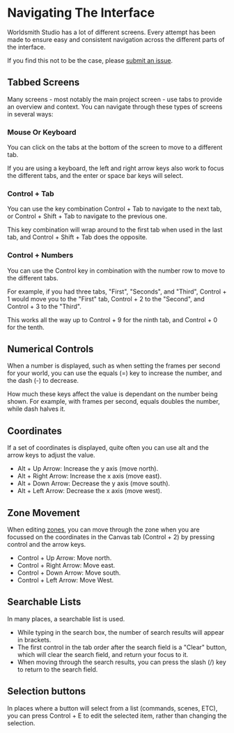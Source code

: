 # Navigating The Interface

Worldsmith Studio has a lot of different screens. Every attempt has been made to ensure easy and consistent navigation across the different parts of the interface.

If you find this not to be the case, please [submit an issue](https://github.com/chrisnorman7/worldsmith_studio/issues/new).

## Tabbed Screens

Many screens - most notably the main project screen - use tabs to provide an overview and context. You can navigate through these types of screens in several ways:

### Mouse Or Keyboard

You can click on the tabs at the bottom of the screen to move to a different tab.

If you are using a keyboard, the left and right arrow keys also work to focus the different tabs, and the enter or space bar keys will select.

### Control + Tab

You can use the key combination Control + Tab to navigate to the next tab, or Control + Shift + Tab to navigate to the previous one.

This key combination will wrap around to the first tab when used in the last tab, and Control + Shift + Tab does the opposite.

### Control + Numbers

You can use the Control key in combination with the number row to move to the different tabs.

For example, if you had three tabs, "First", "Seconds", and "Third", Control + 1 would move you to the "First" tab, Control + 2 to the "Second", and Control + 3 to the "Third".

This works all the way up to Control + 9 for the ninth tab, and Control + 0 for the tenth.

## Numerical Controls

When a number is displayed, such as when setting the frames per second for your world, you can use the equals (=) key to increase the number, and the dash (-) to decrease.

How much these keys affect the value is dependant on the number being shown. For example, with frames per second, equals doubles the number, while dash halves it.

## Coordinates

If a set of coordinates is displayed, quite often you can use alt and the arrow keys to adjust the value.

- Alt + Up Arrow: Increase the y axis (move north).
- Alt + Right Arrow: Increase the x axis (move east).
- Alt + Down Arrow: Decrease the y axis (move south).
- Alt + Left Arrow: Decrease the x axis (move west).

## Zone Movement

When editing [zones](../projects/zones.md), you can move through the zone when you are focussed on the coordinates in the Canvas tab (Control + 2) by pressing control and the arrow keys.

- Control + Up Arrow: Move north.
- Control + Right Arrow: Move east.
- Control + Down Arrow: Move south.
- Control + Left Arrow: Move West.

## Searchable Lists

In many places, a searchable list is used.

- While typing in the search box, the number of search results will appear in brackets.
- The first control in the tab order after the search field is a "Clear" button, which will clear the search field, and return your focus to it.
- When moving through the search results, you can press the slash (/) key to return to the search field.

## Selection buttons

In places where a button will select from a list (commands, scenes, ETC), you can press Control + E to edit the selected item, rather than changing the selection.
